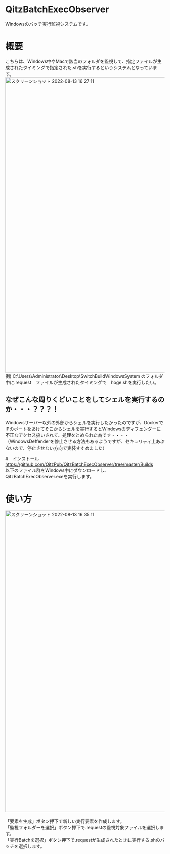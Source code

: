# QitzBatchExecObserver

Windowsのバッチ実行監視システムです。

# 概要

こちらは、Windows中やMacで該当のフォルダを監視して、指定ファイルが生成されたタイミングで指定された.shを実行するというシステムとなっています。
<br>
<img width="933" alt="スクリーンショット 2022-08-13 16 27 11" src="https://user-images.githubusercontent.com/44431516/184473822-1317fec9-3203-4587-acfc-bef890e5235b.png">
<br>
例) C:\Users\Administrator\Desktop\SwitchBuildWindowsSystem のフォルダ中に.request　ファイルが生成されたタイミングで　hoge.shを実行したい。

## なぜこんな周りくどいことをしてシェルを実行するのか・・・？？？！

Windowsサーバー以外の外部からシェルを実行したかったのですが、DockerでIPのポートをあけてそこからシェルを実行するとWindowsのディフェンダーに不正なアクセス扱いされて、処理をとめられた為です・・・・
（WindowsDeffenderを停止させる方法もあるようですが、セキュリティ上あぶないので、停止させない方向で実装すすめました）

#　インストール
https://github.com/QitzPub/QitzBatchExecObserver/tree/master/Builds
<br>
以下のファイル群をWindows中にダウンロードし、QitzBatchExecObserver.exeを実行します。
<br>

# 使い方

<img width="952" alt="スクリーンショット 2022-08-13 16 35 11" src="https://user-images.githubusercontent.com/44431516/184474148-4b15f959-389e-4c0d-b5d5-22c3564cc49c.png"><br>
<br>
「要素を生成」ボタン押下で新しい実行要素を作成します。<br>
「監視フォルダーを選択」ボタン押下で.requestの監視対象ファイルを選択します。<br>
「実行Batchを選択」ボタン押下で.requestが生成されたときに実行する.shのバッチを選択します。<br>


